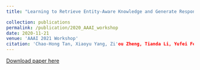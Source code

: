 ```yaml
---
title: "Learning to Retrieve Entity-Aware Knowledge and Generate Responses with Copy Mechanism for Task-Oriented Dialogue Systems"

collection: publications
permalink: /publication/2020_AAAI_workshop
date: 2020-11-21
venue: 'AAAI 2021 Workshop'
citation: 'Chao-Hong Tan, Xiaoyu Yang, Zi'ou Zheng, Tianda Li, Yufei Feng, Jia-Chen Gu, Quan Liu, Dan Liu, Zhen-Hua Ling, Xiaodan Zhu (2020). &quot;Learning to Retrieve Entity-Aware Knowledge and Generate Responses with Copy Mechanism for Task-Oriented Dialogue Systems.&quot; <i>AAAI 2021 Workshop on DSTC 9</i>. [pdf](https://arxiv.org/abs/2012.11937).'
---
```


[Download paper here](https://arxiv.org/abs/2012.11937)  

